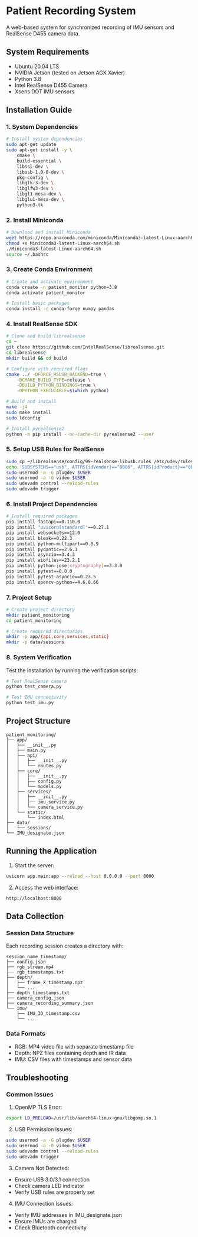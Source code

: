 # Patient Recording System

A web-based system for synchronized recording of IMU sensors and RealSense D455 camera data.

## System Requirements
- Ubuntu 20.04 LTS
- NVIDIA Jetson (tested on Jetson AGX Xavier)
- Python 3.8
- Intel RealSense D455 Camera
- Xsens DOT IMU sensors

## Installation Guide

### 1. System Dependencies
```bash
# Install system dependencies
sudo apt-get update
sudo apt-get install -y \
    cmake \
    build-essential \
    libssl-dev \
    libusb-1.0-0-dev \
    pkg-config \
    libgtk-3-dev \
    libglfw3-dev \
    libgl1-mesa-dev \
    libglu1-mesa-dev \
    python3-tk
```

### 2. Install Miniconda
```bash
# Download and install Miniconda
wget https://repo.anaconda.com/miniconda/Miniconda3-latest-Linux-aarch64.sh
chmod +x Miniconda3-latest-Linux-aarch64.sh
./Miniconda3-latest-Linux-aarch64.sh
source ~/.bashrc
```

### 3. Create Conda Environment
```bash
# Create and activate environment
conda create -n patient_monitor python=3.8
conda activate patient_monitor

# Install basic packages
conda install -c conda-forge numpy pandas
```

### 4. Install RealSense SDK
```bash
# Clone and build librealsense
cd ~
git clone https://github.com/IntelRealSense/librealsense.git
cd librealsense
mkdir build && cd build

# Configure with required flags
cmake ../ -DFORCE_RSUSB_BACKEND=true \
    -DCMAKE_BUILD_TYPE=release \
    -DBUILD_PYTHON_BINDINGS=true \
    -DPYTHON_EXECUTABLE=$(which python)

# Build and install
make -j4
sudo make install
sudo ldconfig

# Install pyrealsense2
python -m pip install --no-cache-dir pyrealsense2 --user
```

### 5. Setup USB Rules for RealSense
```bash
sudo cp ~/librealsense/config/99-realsense-libusb.rules /etc/udev/rules.d/
echo 'SUBSYSTEMS=="usb", ATTRS{idVendor}=="8086", ATTRS{idProduct}=="0b5c", MODE:="0666", GROUP:="plugdev"' | sudo tee /etc/udev/rules.d/99-realsense-d455.rules
sudo usermod -a -G plugdev $USER
sudo usermod -a -G video $USER
sudo udevadm control --reload-rules
sudo udevadm trigger
```

### 6. Install Project Dependencies
```bash
# Install required packages
pip install fastapi==0.110.0
pip install "uvicorn[standard]"==0.27.1
pip install websockets==12.0
pip install bleak==0.22.3
pip install python-multipart==0.0.9
pip install pydantic==2.6.1
pip install asyncio==3.4.3
pip install aiofiles==23.2.1
pip install python-jose[cryptography]==3.3.0
pip install pytest==8.0.0
pip install pytest-asyncio==0.23.5
pip install opencv-python==4.6.0.66
```

### 7. Project Setup
```bash
# Create project directory
mkdir patient_monitoring
cd patient_monitoring

# Create required directories
mkdir -p app/{api,core,services,static}
mkdir -p data/sessions
```

### 8. System Verification
Test the installation by running the verification scripts:

```bash
# Test RealSense camera
python test_camera.py

# Test IMU connectivity
python test_imu.py
```

## Project Structure
```
patient_monitoring/
├── app/
│   ├── __init__.py
│   ├── main.py
│   ├── api/
│   │   ├── __init__.py
│   │   └── routes.py
│   ├── core/
│   │   ├── __init__.py
│   │   ├── config.py
│   │   └── models.py
│   ├── services/
│   │   ├── __init__.py
│   │   ├── imu_service.py
│   │   └── camera_service.py
│   └── static/
│       └── index.html
├── data/
│   └── sessions/
└── IMU_designate.json
```

## Running the Application

1. Start the server:
```bash
uvicorn app.main:app --reload --host 0.0.0.0 --port 8000
```

2. Access the web interface:
```
http://localhost:8000
```

## Data Collection

### Session Data Structure
Each recording session creates a directory with:
```
session_name_timestamp/
├── config.json
├── rgb_stream.mp4
├── rgb_timestamps.txt
├── depth/
│   ├── frame_X_timestamp.npz
│   └── ...
├── depth_timestamps.txt
├── camera_config.json
├── camera_recording_summary.json
└── imu/
    ├── IMU_ID_timestamp.csv
    └── ...
```

### Data Formats
- RGB: MP4 video file with separate timestamp file
- Depth: NPZ files containing depth and IR data
- IMU: CSV files with timestamps and sensor data

## Troubleshooting

### Common Issues

1. OpenMP TLS Error:
```bash
export LD_PRELOAD=/usr/lib/aarch64-linux-gnu/libgomp.so.1
```

2. USB Permission Issues:
```bash
sudo usermod -a -G plugdev $USER
sudo usermod -a -G video $USER
sudo udevadm control --reload-rules
sudo udevadm trigger
```

3. Camera Not Detected:
- Ensure USB 3.0/3.1 connection
- Check camera LED indicator
- Verify USB rules are properly set

4. IMU Connection Issues:
- Verify IMU addresses in IMU_designate.json
- Ensure IMUs are charged
- Check Bluetooth connectivity
